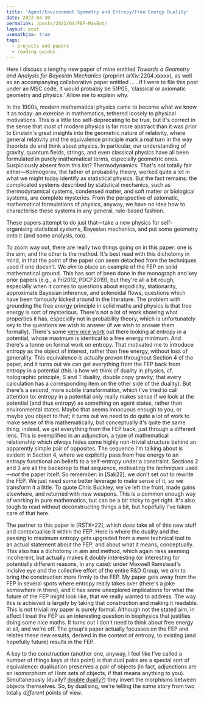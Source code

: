 ```yaml
---
title: 'Agent/Environment Symmetry and Entropy/Free Energy Duality'
date: 2022-04-30
permalink: /posts/2022/04/FEP-MaxEnt/
layout: post
usemathjax: true
tags:
  - projects and papers
  - reading guides
---
```


Here I discuss a lengthy new paper of mine entitled _Towards a Geometry and Analysis for Bayesian Mechanics_ (preprint arXiv:2204.xxxxx), as well as an accompanying collaborative paper entitled ... . If I were to file this post under an MSC code, it would probably be 51P05, 'classical or axiomatic geometry and physics.' Allow me to explain why.

In the 1900s, modern mathematical physics came to become what we know it as today: an exercise in mathematics, tethered loosely to physical motivations. This is a little too self-deprecating to be true, but it's correct in the sense that _most_ of modern physics is far more abstract than it was prior to Einstein's great insights into the geometric nature of relativity, where general relativity and the equivalence principle mark a real turn in the way theorists do and think about physics. In particular, our understanding of gravity, quantum fields, strings, and even classical physics have all been formulated in purely mathematical terms, especially geometric ones. Suspiciously absent from this list? Thermodynamics. That's not totally fair either—Kolmogorov, the father of probability theory, worked quite a lot in what we might today identify as statistical physics. But the fact remains: the complicated systems described by statistical mechanics, such as thermodynamical systems, condensed matter, and soft matter or biological systems, are complete mysteries. From the perspective of axiomatic, mathematical formulations of physics, anyway, we have no idea how to characterise these systems in any general, rule-based fashion.

These papers attempt to do just that—take a new physics for self-organising statistical systems, Bayesian mechanics, and put some geometry onto it (and some analysis, too). 

To zoom way out, there are really two things going on in this paper: one is the aim, and the other is the method. It's best read with this dichotomy in mind, in that the point of the paper can seem detached from the techniques used if one doesn't. We _aim_ to place an example of the FEP on solid mathematical ground. This has sort of been done in the monograph and key prior papers (e.g., a Fri2012, PDCF2019), but they're all a bit rough, especially when it comes to questions about ergodicity, stationarity, approximate Bayesian inference, and solenoidal flows, questions which have been famously kicked around in the literature. The problem with grounding the free energy principle in solid maths and physics is that free energy is sort of mysterious. There's not a lot of work showing what properties it has, especially not in probability theory, which is unfortunately key to the questions we wish to answer (if we wish to answer them formally). There's some [very nice work](https://cedricvillani.org/sites/dev/files/old_images/2012/07/P01.MV-FPReview.pdf) out there looking at entropy in a potential, whose maximum is identical to a free energy minimum. And there's a tonne on formal work on entropy. That motivated me to introduce entropy as the object of interest, rather than free energy, without loss of generality. This equivalence is actually proven throughout Section 4 of the paper, and it turns out we can get everything from the FEP back from entropy in a potential (this is how we think of duality in physics, cf. holographic principle, S and T duality, double copy gravity; that every calculation has a corresponding item on the other side of the duality). But there's a second, more subtle transformation, which I've tried to call attention to: entropy in a potential only really makes sense if we look at the potential (and thus entropy) as something on agent states, rather than environmental states. Maybe that seems innocuous enough to you, or maybe you object to that; it turns out we need to do quite a lot of work to make sense of this mathematically, but conceptually it's quite the same thing; indeed, we get everything from the FEP back, just through a different lens. This is exemplified in an adjunction, a type of mathematical relationship which _always_ hides some highly non-trivial structure behind an apparently simple pair of opposites. The sequence I'm talking about is evident in Section 4, where we explicitly pass from free energy to an entropy functional on beliefs to a self-entropy under a constraint. Sections 2 and 3 are all the backdrop to that sequence, motivating the _techniques_ used—_not_ the paper itself. So remember: in [Sak22], we don't set out to rewrite the FEP. We just need some better leverage to make sense of it, so we transform it a little. To quote Chris Buckley, we've left the front, made gains elsewhere, and returned with new weapons. This is a common enough way of working in pure mathematics, but can be a bit tricky to get right. It's also tough to read without deconstructing things a bit, but hopefully I've taken care of that here. 

The partner to this paper is [RSTK+22], which _does_ take all of this new stuff and contextualise it within the FEP. Here is where the duality and the passing to maximum entropy gets upgraded from a mere technical tool to an actual statement about the FEP, and about what it means, conceptually. This also has a dichotomy in aim and method, which again risks seeming incoherent, but actually makes it doubly interesting (or interesting for potentially different reasons, in any case): under Maxwell Ramstead's incisive eye and the collective effort of the entire R&D Group, we _aim_ to bring the construction more firmly to the FEP. My paper gets away from the FEP in several spots where entropy really takes over (there's a joke somewhere in there), and it has some unexplored implications for what the future of the FEP might look like, that we really wanted to address. The way this is achieved is largely by taking that construction and making it readable. This is not trivial: my paper is purely formal. Although not the stated aim, in effect I treat the FEP as an interesting question in biophysics that justifies doing some nice maths. It turns out I don't need to think about free energy at all, and we're off. The group's paper actually focusses on the FEP and relates these new results, derived in the context of entropy, to existing (and hopefully future) results in the FEP. 

A key to the construction (another one, anyway, I feel like I've called a number of things keys at this point) is that dual pairs are a special sort of equivalence: dualisation preserves a pair of objects (in fact, adjunctions are an isomorphism of Hom sets of objects, if that means anything to you). Simultaneously (dually? [double dually?](https://ncatlab.org/nlab/show/space+and+quantity)) they invert the morphisms between objects themselves. So, by dualising, we're telling the _same_ story from two totally _different_ points of view. 
